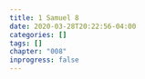 ```yaml
---
title: 1 Samuel 8
date: 2020-03-28T20:22:56-04:00
categories: []
tags: []
chapter: "008"
inprogress: false
---
```


